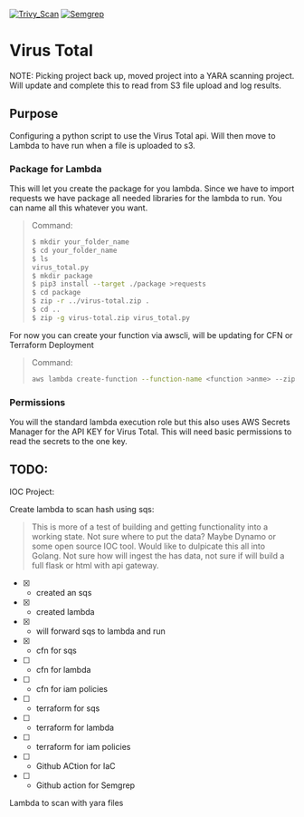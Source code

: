 [![Trivy_Scan](https://github.com/jtberry/vtotal/actions/workflows/trivy.yaml/badge.svg)](https://github.com/jtberry/vtotal/actions/workflows/trivy.yaml)
[![Semgrep](https://github.com/jtberry/vtotal/actions/workflows/semgrep.yml/badge.svg)](https://github.com/jtberry/vtotal/actions/workflows/semgrep.yml)

# Virus Total

NOTE:  Picking project back up, moved project into a YARA scanning project. Will update and complete this to read from S3 file upload and log results.

## Purpose
Configuring a python script to use the Virus Total api. Will then move to Lambda to have run when a file is uploaded to s3.

### Package for Lambda
This will let you create the package for you lambda. Since we have to import requests we have package all needed libraries for the lambda to run. You can name all this whatever you want.
>Command:
>```bash
>$ mkdir your_folder_name
>$ cd your_folder_name
>$ ls
>virus_total.py
>$ mkdir package
>$ pip3 install --target ./package >requests
>$ cd package
>$ zip -r ../virus-total.zip .
>$ cd ..
>$ zip -g virus-total.zip virus_total.py
>```
For now you can create your function via awscli, will be updating for CFN or Terraform Deployment
>Command:
>```bash
>aws lambda create-function --function-name <function >anme> --zip-file fileb://<your zip file> --handler ><your script name>.lambda_handler --runtime python3.>8 --role arn:aws:iam::<your account:role/<your role>
>```

### Permissions
You will the standard lambda execution role but this also uses AWS Secrets Manager for the API KEY for Virus Total. This will need basic permissions to read the secrets to the one key.

## TODO:
IOC Project:

Create lambda to scan hash using sqs:
> This is more of a test of building and getting functionality into a working state. Not sure where to put the data? Maybe Dynamo or some open source IOC tool. Would like to dulpicate this all into Golang.
Not sure how will ingest the has data, not sure if will build a full flask or html with api gateway.
* [x] - created an sqs
* [x] - created lambda
* [x] - will forward sqs to lambda and run
* [x] - cfn for sqs
* [ ] - cfn for lambda
* [ ] - cfn for iam policies
* [ ] - terraform for sqs
* [ ] - terraform for lambda
* [ ] - terraform for iam policies
* [ ] - Github ACtion for IaC
* [ ] - Github action for Semgrep


Lambda to scan with yara files